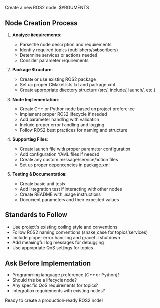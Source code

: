 Create a new ROS2 node: $ARGUMENTS

## Node Creation Process
1. **Analyze Requirements**:
   - Parse the node description and requirements
   - Identify required topics (publishers/subscribers)
   - Determine services or actions needed
   - Consider parameter requirements

2. **Package Structure**:
   - Create or use existing ROS2 package
   - Set up proper CMakeLists.txt and package.xml
   - Create appropriate directory structure (src/, include/, launch/, etc.)

3. **Node Implementation**:
   - Create C++ or Python node based on project preference
   - Implement proper ROS2 lifecycle if needed
   - Add parameter handling with validation
   - Include proper error handling and logging
   - Follow ROS2 best practices for naming and structure

4. **Supporting Files**:
   - Create launch file with proper parameter configuration
   - Add configuration YAML files if needed
   - Create any custom message/service/action files
   - Set up proper dependencies in package.xml

5. **Testing & Documentation**:
   - Create basic unit tests
   - Add integration test if interacting with other nodes
   - Create README with usage instructions
   - Document parameters and their expected values

## Standards to Follow
- Use project's existing coding style and conventions
- Follow ROS2 naming conventions (snake_case for topics/services)
- Include proper error handling and graceful shutdown
- Add meaningful log messages for debugging
- Use appropriate QoS settings for topics

## Ask Before Implementation
- Programming language preference (C++ or Python)?
- Should this be a lifecycle node?
- Any specific QoS requirements for topics?
- Integration requirements with existing nodes?

Ready to create a production-ready ROS2 node!